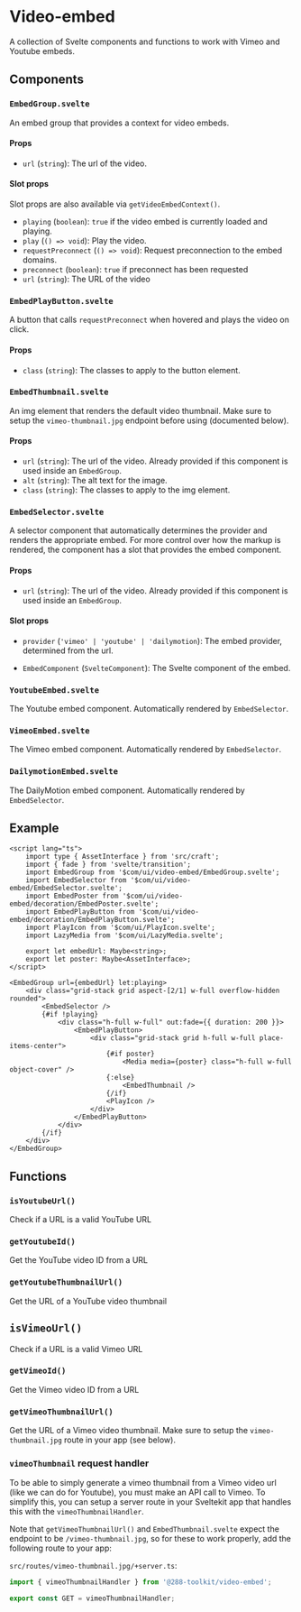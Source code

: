 # Video-embed

A collection of Svelte components and functions to work with Vimeo and Youtube embeds.

## Components

### `EmbedGroup.svelte`

An embed group that provides a context for video embeds.

#### Props

-   `url` (`string`): The url of the video.

#### Slot props

Slot props are also available via `getVideoEmbedContext()`.

-   `playing` (`boolean`): `true` if the video embed is currently loaded and playing.
-   `play` (`() => void`): Play the video.
-   `requestPreconnect` (`() => void`): Request preconnection to the embed domains.
-   `preconnect` (`boolean`): `true` if preconnect has been requested
-   `url` (`string`): The URL of the video

### `EmbedPlayButton.svelte`

A button that calls `requestPreconnect` when hovered and plays the video on click.

#### Props

-   `class` (`string`): The classes to apply to the button element.

### `EmbedThumbnail.svelte`

An img element that renders the default video thumbnail. Make sure to setup the
`vimeo-thumbnail.jpg` endpoint before using (documented below).

#### Props

-   `url` (`string`): The url of the video. Already provided if this component is used inside an
    `EmbedGroup`.
-   `alt` (`string`): The alt text for the image.
-   `class` (`string`): The classes to apply to the img element.

### `EmbedSelector.svelte`

A selector component that automatically determines the provider and renders the appropriate embed.
For more control over how the markup is rendered, the component has a slot that provides the embed
component.

#### Props

-   `url` (`string`): The url of the video. Already provided if this component is used inside an
    `EmbedGroup`.

#### Slot props

-   `provider` (`'vimeo' | 'youtube' | 'dailymotion`): The embed provider, determined from the url.

-   `EmbedComponent` (`SvelteComponent`): The Svelte component of the embed.

### `YoutubeEmbed.svelte`

The Youtube embed component. Automatically rendered by `EmbedSelector`.

### `VimeoEmbed.svelte`

The Vimeo embed component. Automatically rendered by `EmbedSelector`.

### `DailymotionEmbed.svelte`

The DailyMotion embed component. Automatically rendered by `EmbedSelector`.

## Example

```svelte
<script lang="ts">
	import type { AssetInterface } from 'src/craft';
	import { fade } from 'svelte/transition';
	import EmbedGroup from '$com/ui/video-embed/EmbedGroup.svelte';
	import EmbedSelector from '$com/ui/video-embed/EmbedSelector.svelte';
	import EmbedPoster from '$com/ui/video-embed/decoration/EmbedPoster.svelte';
	import EmbedPlayButton from '$com/ui/video-embed/decoration/EmbedPlayButton.svelte';
	import PlayIcon from '$com/ui/PlayIcon.svelte';
	import LazyMedia from '$com/ui/LazyMedia.svelte';

	export let embedUrl: Maybe<string>;
	export let poster: Maybe<AssetInterface>;
</script>

<EmbedGroup url={embedUrl} let:playing>
	<div class="grid-stack grid aspect-[2/1] w-full overflow-hidden rounded">
		<EmbedSelector />
		{#if !playing}
			<div class="h-full w-full" out:fade={{ duration: 200 }}>
				<EmbedPlayButton>
					<div class="grid-stack grid h-full w-full place-items-center">
						{#if poster}
							<Media media={poster} class="h-full w-full object-cover" />
						{:else}
							<EmbedThumbnail />
						{/if}
						<PlayIcon />
					</div>
				</EmbedPlayButton>
			</div>
		{/if}
	</div>
</EmbedGroup>
```

## Functions

### `isYoutubeUrl()`

Check if a URL is a valid YouTube URL

### `getYoutubeId()`

Get the YouTube video ID from a URL

### `getYoutubeThumbnailUrl()`

Get the URL of a YouTube video thumbnail

## `isVimeoUrl()`

Check if a URL is a valid Vimeo URL

### `getVimeoId()`

Get the Vimeo video ID from a URL

### `getVimeoThumbnailUrl()`

Get the URL of a Vimeo video thumbnail. Make sure to setup the `vimeo-thumbnail.jpg` route in your
app (see below).

### `vimeoThumbnail` request handler

To be able to simply generate a vimeo thumbnail from a Vimeo video url (like we can do for Youtube),
you must make an API call to Vimeo. To simplify this, you can setup a server route in your Sveltekit
app that handles this with the `vimeoThumbnailHandler`.

Note that `getVimeoThumbnailUrl()` and `EmbedThumbnail.svelte` expect the endpoint to be
`/vimeo-thumbnail.jpg`, so for these to work properly, add the following route to your app:

`src/routes/vimeo-thumbnail.jpg/+server.ts`:

```ts
import { vimeoThumbnailHandler } from '@288-toolkit/video-embed';

export const GET = vimeoThumbnailHandler;
```

